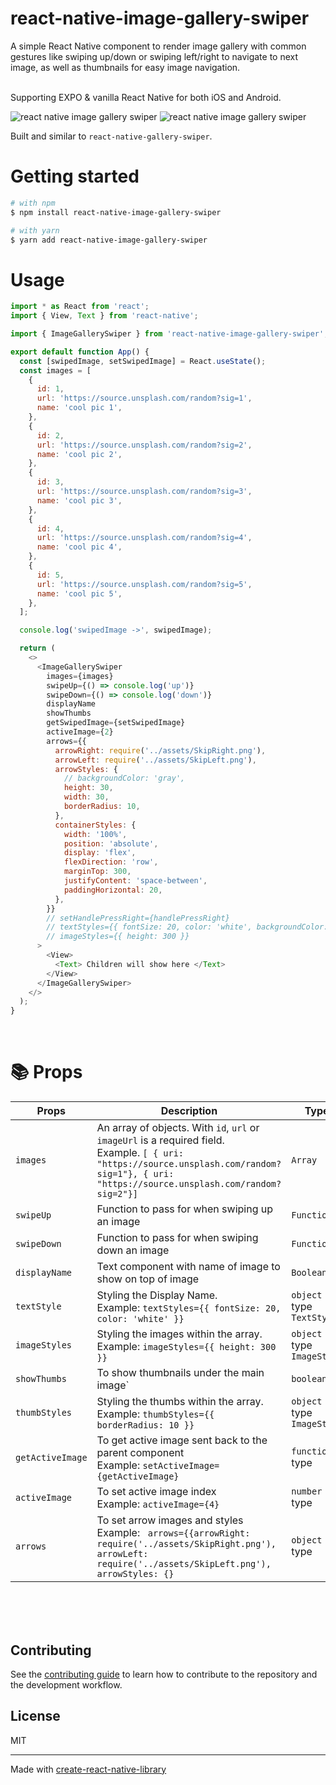 # react-native-image-gallery-swiper

A simple React Native component to render image gallery with common gestures like swiping up/down or swiping left/right to navigate to next image, as well as thumbnails for easy image navigation. 

<br/>
Supporting EXPO & vanilla React Native for both iOS and Android.

![react native image gallery swiper](./react-native-image-gallery-swiper-demo.gif)
![react native image gallery swiper](./react-native-image-gallery-swiper-demo2.gif)

Built and similar to `react-native-gallery-swiper`.

# Getting started

```bash
# with npm
$ npm install react-native-image-gallery-swiper

# with yarn
$ yarn add react-native-image-gallery-swiper
```

# Usage

```js
import * as React from 'react';
import { View, Text } from 'react-native';

import { ImageGallerySwiper } from 'react-native-image-gallery-swiper';

export default function App() {
  const [swipedImage, setSwipedImage] = React.useState();
  const images = [
    {
      id: 1,
      url: 'https://source.unsplash.com/random?sig=1',
      name: 'cool pic 1',
    },
    {
      id: 2,
      url: 'https://source.unsplash.com/random?sig=2',
      name: 'cool pic 2',
    },
    {
      id: 3,
      url: 'https://source.unsplash.com/random?sig=3',
      name: 'cool pic 3',
    },
    {
      id: 4,
      url: 'https://source.unsplash.com/random?sig=4',
      name: 'cool pic 4',
    },
    {
      id: 5,
      url: 'https://source.unsplash.com/random?sig=5',
      name: 'cool pic 5',
    },
  ];

  console.log('swipedImage ->', swipedImage);

  return (
    <>
      <ImageGallerySwiper
        images={images}
        swipeUp={() => console.log('up')}
        swipeDown={() => console.log('down')}
        displayName
        showThumbs
        getSwipedImage={setSwipedImage}
        activeImage={2}
        arrows={{
          arrowRight: require('../assets/SkipRight.png'),
          arrowLeft: require('../assets/SkipLeft.png'),
          arrowStyles: {
            // backgroundColor: 'gray',
            height: 30,
            width: 30,
            borderRadius: 10,
          },
          containerStyles: {
            width: '100%',
            position: 'absolute',
            display: 'flex',
            flexDirection: 'row',
            marginTop: 300,
            justifyContent: 'space-between',
            paddingHorizontal: 20,
          },
        }}
        // setHandlePressRight={handlePressRight}
        // textStyles={{ fontSize: 20, color: 'white', backgroundColor: 'green' }}
        // imageStyles={{ height: 300 }}
      >
        <View>
          <Text> Children will show here </Text>
        </View>
      </ImageGallerySwiper>
    </>
  );
}

```

<br/>

# :books: Props

| Props                     | Description                                                                                                                                                                                         | Type                       | Default  |
| ------------------------- | --------------------------------------------------------------------------------------------------------------------------------------------------------------------------------------------------- | -------------------------- | -------- |
| `images`                  | An array of objects. With `id`, `url` or `imageUrl` is a required field. <br/> Example. `[ { uri: "https://source.unsplash.com/random?sig=1"}, { uri: "https://source.unsplash.com/random?sig=2"}]` | `Array`                    | Required |
| `swipeUp`                 | Function to pass for when swiping up an image                                                                                                                                                       | `Function`                 | Optional |
| `swipeDown`               | Function to pass for when swiping down an image                                                                                                                                                     | `Function`                 | Optional |
| `displayName`             | Text component with name of image to show on top of image                                                                                                                                           | `Boolean`                  | Optional |
| `textStyle`               | Styling the Display Name. <br/> Example: `textStyles={{ fontSize: 20, color: 'white' }}`                                                                                  | `object` type `TextStyle`  | Optional |
| `imageStyles`             | Styling the images within the array. <br/> Example: `imageStyles={{ height: 300 }}`                                                                                                                 | `object` type `ImageStyle` | Optional |
| `showThumbs`              | To show thumbnails under the main image`                                                                                                                                                            | `boolean`                  | Optional |                                                                                                                                                                                     |
| `thumbStyles`             | Styling the thumbs within the array. <br/> Example: `thumbStyles={{ borderRadius: 10 }}`                                                                                                             | `object` type `ImageStyle` | Optional |
`getActiveImage`             | To get active image sent back to the parent component <br/> Example: `setActiveImage={getActiveImage}`                                                                                                             | `function` type | Optional |
`activeImage`             | To set active image index <br/> Example: `activeImage={4}`                                                                                                             | `number` type | Optional |
`arrows`             | To set arrow images and styles <br/> Example: ` arrows={{arrowRight: require('../assets/SkipRight.png'), arrowLeft: require('../assets/SkipLeft.png'), arrowStyles: {}`                                                                                                             | `object` type | Optional |

<br/>
<br/>
<br/>

## Contributing

See the [contributing guide](CONTRIBUTING.md) to learn how to contribute to the repository and the development workflow.

## License

MIT

---

Made with [create-react-native-library](https://github.com/callstack/react-native-builder-bob)
